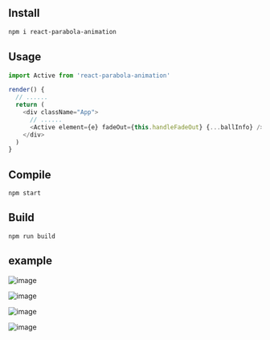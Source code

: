 ## Install

```sh
npm i react-parabola-animation
```

## Usage

```js
import Active from 'react-parabola-animation'

render() {
  // ......
  return (
    <div className="App">
      // ......
      <Active element={e} fadeOut={this.handleFadeOut} {...ballInfo} />
    </div>
  )
}
```

## Compile

```
npm start
```

## Build

```
npm run build
```

## example

![image](https://user-images.githubusercontent.com/26807227/50537267-6f321b00-0b98-11e9-89f9-3f4c5b992402.png)

![image](https://user-images.githubusercontent.com/26807227/50537270-748f6580-0b98-11e9-8ca3-7b7608a7dd9e.png)

![image](https://user-images.githubusercontent.com/26807227/50537240-3b56f580-0b98-11e9-9eb7-cedd718bb3a4.png)

![image](https://user-images.githubusercontent.com/26807227/50537239-372ad800-0b98-11e9-8e9b-dee490f16705.png)
